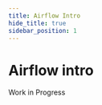 ```yaml
---
title: Airflow Intro
hide_title: true
sidebar_position: 1
---
```

# Airflow intro

Work in Progress
